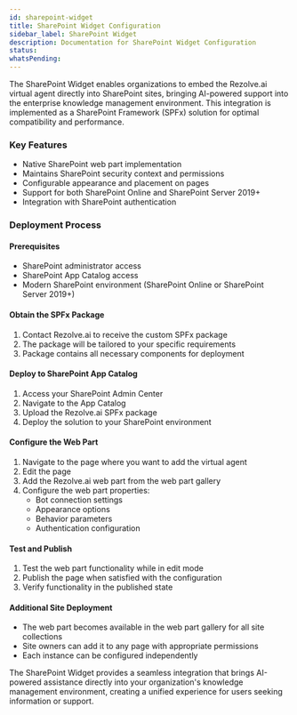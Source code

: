 ```yaml
---
id: sharepoint-widget
title: SharePoint Widget Configuration
sidebar_label: SharePoint Widget
description: Documentation for SharePoint Widget Configuration
status: 
whatsPending: 
---
```


The SharePoint Widget enables organizations to embed the Rezolve.ai virtual agent directly into SharePoint sites, bringing AI-powered support into the enterprise knowledge management environment. This integration is implemented as a SharePoint Framework (SPFx) solution for optimal compatibility and performance.

### Key Features
- Native SharePoint web part implementation
- Maintains SharePoint security context and permissions
- Configurable appearance and placement on pages
- Support for both SharePoint Online and SharePoint Server 2019+
- Integration with SharePoint authentication

### Deployment Process

#### Prerequisites
- SharePoint administrator access
- SharePoint App Catalog access
- Modern SharePoint environment (SharePoint Online or SharePoint Server 2019+)

#### Obtain the SPFx Package
1. Contact Rezolve.ai to receive the custom SPFx package
2. The package will be tailored to your specific requirements
3. Package contains all necessary components for deployment

#### Deploy to SharePoint App Catalog
1. Access your SharePoint Admin Center
2. Navigate to the App Catalog
3. Upload the Rezolve.ai SPFx package
4. Deploy the solution to your SharePoint environment

#### Configure the Web Part
1. Navigate to the page where you want to add the virtual agent
2. Edit the page
3. Add the Rezolve.ai web part from the web part gallery
4. Configure the web part properties:
   - Bot connection settings
   - Appearance options
   - Behavior parameters
   - Authentication configuration

#### Test and Publish
1. Test the web part functionality while in edit mode
2. Publish the page when satisfied with the configuration
3. Verify functionality in the published state

#### Additional Site Deployment
- The web part becomes available in the web part gallery for all site collections
- Site owners can add it to any page with appropriate permissions
- Each instance can be configured independently

The SharePoint Widget provides a seamless integration that brings AI-powered assistance directly into your organization's knowledge management environment, creating a unified experience for users seeking information or support.